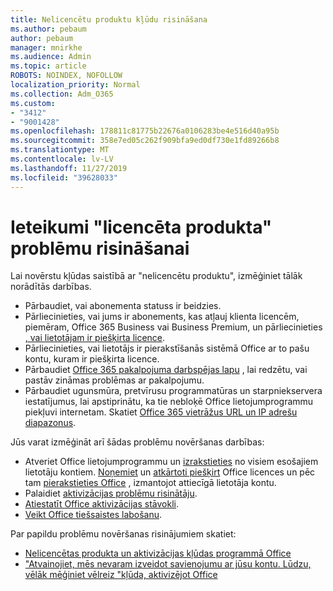 ```yaml
---
title: Nelicencētu produktu kļūdu risināšana
ms.author: pebaum
author: pebaum
manager: mnirkhe
ms.audience: Admin
ms.topic: article
ROBOTS: NOINDEX, NOFOLLOW
localization_priority: Normal
ms.collection: Adm_O365
ms.custom:
- "3412"
- "9001428"
ms.openlocfilehash: 178811c81775b22676a0106283be4e516d40a95b
ms.sourcegitcommit: 358e7ed05c262f909bfa9ed0df730e1fd89266b8
ms.translationtype: MT
ms.contentlocale: lv-LV
ms.lasthandoff: 11/27/2019
ms.locfileid: "39628033"
---
```

# <a name="suggestions-for-solving-unlicensed-product-errors"></a>Ieteikumi "licencēta produkta" problēmu risināšanai

Lai novērstu kļūdas saistībā ar "nelicencētu produktu", izmēģiniet tālāk norādītās darbības.

- Pārbaudiet, vai abonementa statuss ir beidzies.
- Pārliecinieties, vai jums ir abonements, kas atļauj klienta licencēm, piemēram, Office 365 Business vai Business Premium, un pārliecinieties [, vai lietotājam ir piešķirta licence](https://docs.microsoft.com/office365/admin/subscriptions-and-billing/assign-licenses-to-users). 
- Pārliecinieties, vai lietotājs ir pierakstīšanās sistēmā Office ar to pašu kontu, kuram ir piešķirta licence.
- Pārbaudiet [Office 365 pakalpojuma darbspējas lapu](https://docs.microsoft.com/office365/enterprise/view-service-health) , lai redzētu, vai pastāv zināmas problēmas ar pakalpojumu.
- Pārbaudiet ugunsmūra, pretvīrusu programmatūras un starpniekservera iestatījumus, lai apstiprinātu, ka tie nebloķē Office lietojumprogrammu piekļuvi internetam. Skatiet [Office 365 vietrāžus URL un IP adrešu diapazonus](https://docs.microsoft.com/office365/enterprise/urls-and-ip-address-ranges).

Jūs varat izmēģināt arī šādas problēmu novēršanas darbības: 

- Atveriet Office lietojumprogrammu un [izrakstieties](https://support.office.com/article/5a20dc11-47e9-4b6f-945d-478cb6d92071) no visiem esošajiem lietotāju kontiem. [Noņemiet](https://docs.microsoft.com/office365/admin/manage/remove-licenses-from-users) un [atkārtoti piešķirt](https://docs.microsoft.com/office365/admin/manage/assign-licenses-to-users) Office licences un pēc tam [pierakstieties Office](https://support.office.com/article/628ea040-f265-49de-b986-be09c3ebf8a9) , izmantojot attiecīgā lietotāja kontu.
- Palaidiet [aktivizācijas problēmu risinātāju](https://aka.ms/SARA-OfficeActivation-Alchemy).
- [Atiestatīt Office aktivizācijas stāvokli](https://docs.microsoft.com/office365/troubleshoot/activation/reset-office-365-proplus-activation-state). 
- [Veikt Office tiešsaistes labošanu](https://support.office.com/Article/7821d4b6-7c1d-4205-aa0e-a6b40c5bb88b).

Par papildu problēmu novēršanas risinājumiem skatiet: 

- [Nelicencētas produkta un aktivizācijas kļūdas programmā Office](https://support.office.com/Article/0d23d3c0-c19c-4b2f-9845-5344fedc4380)
- ["Atvainojiet, mēs nevaram izveidot savienojumu ar jūsu kontu. Lūdzu, vēlāk mēģiniet vēlreiz "kļūda, aktivizējot Office](https://docs.microsoft.com/office/troubleshoot/activation-installation/issue-when-activate-office-from-office-365)